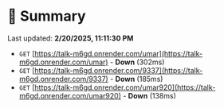 # 📖 Summary
Last updated: **2/20/2025, 11:11:30 PM**

- `GET` [https://talk-m6gd.onrender.com/umar](https://talk-m6gd.onrender.com/umar) - **Down** (302ms)
- `GET` [https://talk-m6gd.onrender.com/9337](https://talk-m6gd.onrender.com/9337) - **Down** (185ms)
- `GET` [https://talk-m6gd.onrender.com/umar920](https://talk-m6gd.onrender.com/umar920) - **Down** (138ms)
